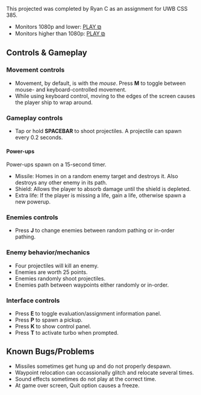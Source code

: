 This projected was completed by Ryan C as an assignment for UWB CSS 385.
- Monitors 1080p and lower: [PLAY ⧉](https://ryscco.github.io/SHMUPv2/build1080/)
- Monitors higher than 1080p: [PLAY ⧉](https://ryscco.github.io/SHMUPv2/build1440/)
## Controls & Gameplay
### Movement controls
- Movement, by default, is with the *mouse*. Press **M** to toggle between mouse- and keyboard-controlled movement.
- While using keyboard control, moving to the edges of the screen causes the player ship to wrap around.
### Gameplay controls
- Tap or hold **SPACEBAR** to shoot projectiles. A projectile can spawn every 0.2 seconds.
#### Power-ups
Power-ups spawn on a 15-second timer.
- Missile: Homes in on a random enemy target and destroys it. Also destroys any other enemy in its path.
- Shield: Allows the player to absorb damage until the shield is depleted.
- Extra life: If the player is missing a life, gain a life, otherwise spawn a new powerup.
### Enemies controls
- Press **J** to change enemies between random pathing or in-order pathing.
### Enemy behavior/mechanics
- Four projectiles will kill an enemy.
- Enemies are worth 25 points.
- Enemies randomly shoot projectiles.
- Enemies path between waypoints either randomly or in-order.
### Interface controls
- Press **E** to toggle evaluation/assignment information panel.
- Press **P** to spawn a pickup.
- Press **K** to show control panel.
- Press **T** to activate turbo when prompted.
## Known Bugs/Problems
- Missiles sometimes get hung up and do not properly despawn.
- Waypoint relocation can occassionally glitch and relocate several times.
- Sound effects sometimes do not play at the correct time.
- At game over screen, Quit option causes a freeze.
